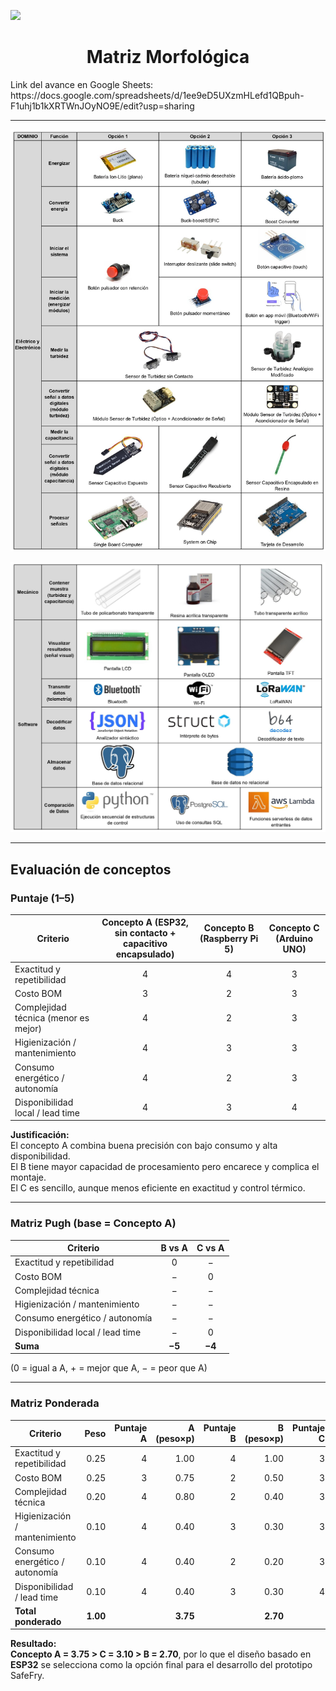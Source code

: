 <p align="left">
  <img src="https://github.com/user-attachments/assets/2cae9b13-d1de-4a5a-a827-643818c98091" width="200">
  <h1 align="center">Matriz Morfológica</h1>
</p>
Link del avance en Google Sheets: https://docs.google.com/spreadsheets/d/1ee9eD5UXzmHLefd1QBpuh-F1uhj1b1kXRTWnJOyNO9E/edit?usp=sharing

---

<p align="center">
  <img src="https://github.com/VictorRiveraT/Proyectos-de-Ingenier-a-1/blob/main/Proyectos%20de%20Ingenier%C3%ADa/Im%C3%A1genes/Matriz%20Morfol%C3%B3gica%201" width="600">
<p align="center">
  <img src="https://github.com/VictorRiveraT/Proyectos-de-Ingenier-a-1/blob/main/Proyectos%20de%20Ingenier%C3%ADa/Im%C3%A1genes/Matriz%20Morfol%C3%B3gica%202" width="600">
</p>


---

## Evaluación de conceptos

### Puntaje (1–5)

| Criterio | Concepto A (ESP32, sin contacto + capacitivo encapsulado) | Concepto B (Raspberry Pi 5) | Concepto C (Arduino UNO) |
|-----------|:--------------------------------------------------------:|:----------------------------:|:-------------------------:|
| Exactitud y repetibilidad | 4 | 4 | 3 |
| Costo BOM | 3 | 2 | 3 |
| Complejidad técnica (menor es mejor) | 4 | 2 | 3 |
| Higienización / mantenimiento | 4 | 3 | 3 |
| Consumo energético / autonomía | 4 | 2 | 3 |
| Disponibilidad local / lead time | 4 | 3 | 4 |

**Justificación:**  
El concepto A combina buena precisión con bajo consumo y alta disponibilidad.  
El B tiene mayor capacidad de procesamiento pero encarece y complica el montaje.  
El C es sencillo, aunque menos eficiente en exactitud y control térmico.

---

### Matriz Pugh (base = Concepto A)

| Criterio | B vs A | C vs A |
|-----------|:------:|:------:|
| Exactitud y repetibilidad | 0 | − |
| Costo BOM | − | 0 |
| Complejidad técnica | − | − |
| Higienización / mantenimiento | − | − |
| Consumo energético / autonomía | − | − |
| Disponibilidad local / lead time | − | 0 |
| **Suma** | **−5** | **−4** |

(0 = igual a A, + = mejor que A, − = peor que A)

---

### Matriz Ponderada

| Criterio | Peso | Puntaje A | A (peso×p) | Puntaje B | B (peso×p) | Puntaje C | C (peso×p) |
|-----------|------:|-----------:|------------:|-----------:|------------:|-----------:|------------:|
| Exactitud y repetibilidad | 0.25 | 4 | 1.00 | 4 | 1.00 | 3 | 0.75 |
| Costo BOM | 0.25 | 3 | 0.75 | 2 | 0.50 | 3 | 0.75 |
| Complejidad técnica | 0.20 | 4 | 0.80 | 2 | 0.40 | 3 | 0.60 |
| Higienización / mantenimiento | 0.10 | 4 | 0.40 | 3 | 0.30 | 3 | 0.30 |
| Consumo energético / autonomía | 0.10 | 4 | 0.40 | 2 | 0.20 | 3 | 0.30 |
| Disponibilidad / lead time | 0.10 | 4 | 0.40 | 3 | 0.30 | 4 | 0.40 |
| **Total ponderado** | **1.00** |  | **3.75** |  | **2.70** |  | **3.10** |

**Resultado:**  
**Concepto A = 3.75 > C = 3.10 > B = 2.70**, por lo que el diseño basado en **ESP32** se selecciona como la opción final para el desarrollo del prototipo SafeFry.











